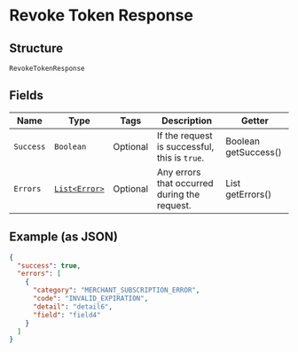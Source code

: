 
# Revoke Token Response

## Structure

`RevokeTokenResponse`

## Fields

| Name | Type | Tags | Description | Getter |
|  --- | --- | --- | --- | --- |
| `Success` | `Boolean` | Optional | If the request is successful, this is `true`. | Boolean getSuccess() |
| `Errors` | [`List<Error>`](../../doc/models/error.md) | Optional | Any errors that occurred during the request. | List<Error> getErrors() |

## Example (as JSON)

```json
{
  "success": true,
  "errors": [
    {
      "category": "MERCHANT_SUBSCRIPTION_ERROR",
      "code": "INVALID_EXPIRATION",
      "detail": "detail6",
      "field": "field4"
    }
  ]
}
```

